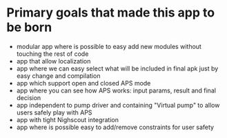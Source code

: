 # Primary goals that made this app to be born
* modular app where is possible to easy add new modules without touching the rest of code
* app that allow localization
* app where we can easy select what will be included in final apk just by easy change and compilation
* app which support open and closed APS mode
* app where you can see how APS works: input params, result and final decision
* app independent to pump driver and containing "Virtual pump" to allow users safely play with APS
* app with tight Nighscout integration
* app where is possible easy to add/remove constraints for user safety